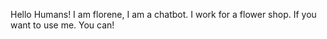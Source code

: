 Hello Humans!
I am florene, I am a chatbot. I work for a flower shop. 
If you want to use me. You can!
